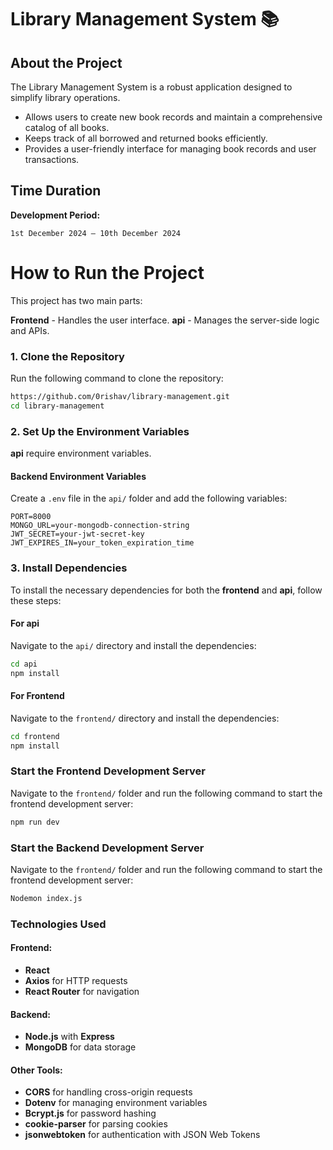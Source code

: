 # Library Management System 📚

## About the Project  
The Library Management System is a robust application designed to simplify library operations. 
- Allows users to create new book records and maintain a comprehensive catalog of all books.  
- Keeps track of all borrowed and returned books efficiently.
- Provides a user-friendly interface for managing book records and user transactions.

## Time Duration  
**Development Period:**  
```plaintext
1st December 2024 – 10th December 2024
```

# How to Run the Project
This project has two main parts:

**Frontend** - Handles the user interface.
**api** - Manages the server-side logic and APIs.

### 1. Clone the Repository  
Run the following command to clone the repository:  
```bash
https://github.com/0rishav/library-management.git
cd library-management
```

### 2. Set Up the Environment Variables  
 **api** require environment variables.

#### Backend Environment Variables  
Create a `.env` file in the `api/` folder and add the following variables:

```env
PORT=8000
MONGO_URL=your-mongodb-connection-string
JWT_SECRET=your-jwt-secret-key
JWT_EXPIRES_IN=your_token_expiration_time
```

### 3. Install Dependencies  
To install the necessary dependencies for both the **frontend** and **api**, follow these steps:

#### For api  
Navigate to the `api/` directory and install the dependencies:

```bash
cd api
npm install
```

#### For Frontend
Navigate to the `frontend/` directory and install the dependencies:

```bash
cd frontend
npm install
```

### Start the Frontend Development Server  
Navigate to the `frontend/` folder and run the following command to start the frontend development server:

```bash
npm run dev
```

### Start the Backend Development Server  
Navigate to the `frontend/` folder and run the following command to start the frontend development server:

```bash
Nodemon index.js
```

### Technologies Used  

#### Frontend:  
- **React**  
- **Axios** for HTTP requests  
- **React Router** for navigation  

#### Backend:  
- **Node.js** with **Express**  
- **MongoDB** for data storage  

#### Other Tools:   
- **CORS** for handling cross-origin requests  
- **Dotenv** for managing environment variables
- **Bcrypt.js** for password hashing
- **cookie-parser** for parsing cookies
- **jsonwebtoken** for authentication with JSON Web Tokens  

